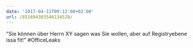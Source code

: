 ```yaml
---
date: '2017-04-11T09:12:00+02:00'
url: /851694303546134528/
---
```

"Sie können über Herrn XY sagen was Sie wollen, aber auf Registryebene issa fit!" #OfficeLeaks
